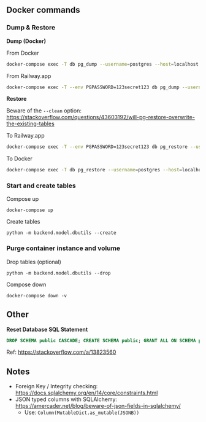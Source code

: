## Docker commands

### Dump & Restore

**Dump (Docker)**

From Docker

```sh
docker-compose exec -T db pg_dump --username=postgres --host=localhost --port=5432 --dbname=rowing --verbose --format=tar > db-backup.tar
```

From Railway.app

```sh
docker-compose exec -T --env PGPASSWORD=123secret123 db pg_dump --username=postgres --host=example.railway.app --port=6863 --dbname=railway --verbose --format=tar > db-backup.tar
```

**Restore**

Beware of the `--clean` option: https://stackoverflow.com/questions/43603192/will-pg-restore-overwrite-the-existing-tables

To Railway.app


```sh
docker-compose exec -T --env PGPASSWORD=123secret123 db pg_restore --username=postgres --host=example.railway.app --port=6863 --dbname=railway --verbose --clean < db-backup.tar
```

To Docker

```sh
docker-compose exec -T db pg_restore --username=postgres --host=localhost --port=5432 --dbname=rowing --verbose --clean < db-backup.tar
```

### Start and create tables

Compose up

    docker-compose up

Create tables

    python -m backend.model.dbutils --create

### Purge container instance and volume

Drop tables (optional)

    python -m backend.model.dbutils --drop

Compose down

    docker-compose down -v

## Other

**Reset Database SQL Statement**

```SQL
DROP SCHEMA public CASCADE; CREATE SCHEMA public; GRANT ALL ON SCHEMA public TO postgres; GRANT ALL ON SCHEMA public TO public;
```
Ref: https://stackoverflow.com/a/13823560

## Notes

- Foreign Key / Integrity checking: https://docs.sqlalchemy.org/en/14/core/constraints.html
- JSON typed columns with SQLAlchemy: https://amercader.net/blog/beware-of-json-fields-in-sqlalchemy/
    - Use: `Column(MutableDict.as_mutable(JSONB))`
